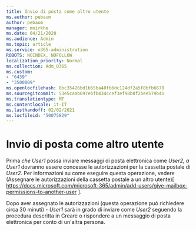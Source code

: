 ```yaml
---
title: Invio di posta come altro utente
ms.author: pebaum
author: pebaum
manager: mnirkhe
ms.date: 04/21/2020
ms.audience: Admin
ms.topic: article
ms.service: o365-administration
ROBOTS: NOINDEX, NOFOLLOW
localization_priority: Normal
ms.collection: Adm_O365
ms.custom:
- "6439"
- "3500009"
ms.openlocfilehash: 8bc35426bd1b65ba40fb6dc124df2a5f8bfb6679
ms.sourcegitcommit: 53e5caab697ebfb434ccef3ef98b8f2bee579b41
ms.translationtype: MT
ms.contentlocale: it-IT
ms.lasthandoff: 02/02/2021
ms.locfileid: "50075829"
---
```

# <a name="sending-mail-as-another-user"></a>Invio di posta come altro utente

Prima *che User1* possa inviare messaggi di posta elettronica come *User2,* *a User1* dovranno essere concesse le autorizzazioni per la cassetta postale di *User2.* Per informazioni su come eseguire questa operazione, vedere (Assegnare le autorizzazioni della cassetta postale a un altro utente)[ https://docs.microsoft.com/microsoft-365/admin/add-users/give-mailbox-permissions-to-another-user ].

Dopo aver assegnato le autorizzazioni (questa operazione può richiedere circa 30 minuti) - *User1* sarà in grado di inviare come *User2* seguendo la procedura descritta in Creare o rispondere a un messaggio di posta elettronica per conto di un'altra persona.
